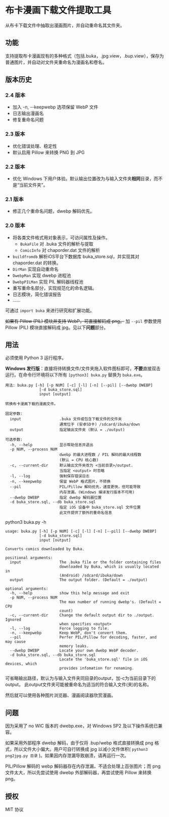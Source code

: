 布卡漫画下载文件提取工具
========================
从布卡下载文件中抽取出漫画图片，并自动重命名其文件夹。

## 功能
支持提取布卡漫画现有的多种格式（包括.buka，.jpg.view，.bup.view），保存为普通图片，并自动对文件夹重命名为漫画名和卷名。

## 版本历史
### 2.4 版本
* 加入 -n, --keepwebp 选项保留 WebP 文件
* 日志输出漫画名
* 修复重命名问题

### 2.3 版本
* 优化错误处理、稳定性
* 默认启用 Pillow 来转换 PNG 到 JPG

### 2.2 版本
* 优化 Windows 下用户体验。默认输出位置改为与输入文件夹**相同**目录，而不是“当前文件夹”。

### 2.1 版本
* 修正几个重命名问题，dwebp 解码优先。

### 2.0 版本
* 将各类文件格式用对象表示，可访问属性及操作。
  * `BukaFile` 对 .buka 文件的解析与提取
  * `ComicInfo` 对 chaporder.dat 文件的解析
* `buildfromdb` 解析iOS平台下数据库 buka_store.sql，并实现其对 chaporder.dat 的转换。
* `DirMan` 实现自动重命名
* `DwebpMan` 实现 dwebp 进程池
* `DwebpPILMan` 实现 PIL 解码器线程池
* 重写重命名部分，实现规范化的命名逻辑。
* 日志模块，简化错误报告
* ……

可通过 `import buka` 来进行研究和扩展功能。

~~如果有 Pillow (PIL) 模块并支持 WebP，可直接解码成 png。~~
加 `--pil` 参数使用 Pillow (PIL) 模块直接解码成 jpg。见以下**问题**部分。

## 用法

必须使用 Python 3 运行程序。

**Windows 发行版**：直接将待转换文件/文件夹拖入软件图标即可，**不要**直接双击运行。在命令行环境将以下所有 `[python3] buka.py` 替换为 `buka.exe`。

```
用法: buka.py [-h] [-p NUM] [-c] [-l] [-n] [--pil] [--dwebp DWEBP]
               [-d buka_store.sql]
               input [output]

转换布卡漫画下载的漫画文件。

固定参数:
  input                 .buka 文件或包含下载文件的文件夹
                        通常位于 (安卓SD卡) /sdcard/ibuka/down
  output                指定输出文件夹 (默认 = ./output)

可选参数:
  -h, --help            显示帮助信息并退出
  -p NUM, --process NUM
                        dwebp 的最大进程数 / PIL 解码的最大线程数
                        (默认 = CPU 核心数)
  -c, --current-dir     默认输出文件夹改为 <当前目录>/output.
                        当指定 <output> 时忽略
  -l, --log             强制保存错误日志
  -n, --keepwebp        保留 WebP 格式图片，不转换
  --pil                 PIL/Pillow 解码优先，速度更快，但可能导致
                        内存泄漏。(Windows 编译发行版本不可用)
  --dwebp DWEBP         指定 dwebp 解码器位置
  -d buka_store.sql, --db buka_store.sql
                        指定 iOS 设备中 buka_store.sql 文件位置
                        此文件提供了额外的重命名信息
```

python3 buka.py -h
```
usage: buka.py [-h] [-p NUM] [-c] [-l] [-n] [--pil] [--dwebp DWEBP]
               [-d buka_store.sql]
               input [output]

Converts comics downloaded by Buka.

positional arguments:
  input                 The .buka file or the folder containing files
                        downloaded by Buka, which is usually located in
                        (Android) /sdcard/ibuka/down
  output                The output folder. (Default = ./output)

optional arguments:
  -h, --help            show this help message and exit
  -p NUM, --process NUM
                        The max number of running dwebp's. (Default = CPU
                        count)
  -c, --current-dir     Change the default output dir to ./output. Ignored
                        when specifies <output>
  -l, --log             Force logging to file.
  -n, --keepwebp        Keep WebP, don't convert them.
  --pil                 Perfer PIL/Pillow for decoding, faster, and may cause
                        memory leaks.
  --dwebp DWEBP         Locate your own dwebp WebP decoder.
  -d buka_store.sql, --db buka_store.sql
                        Locate the 'buka_store.sql' file in iOS devices, which
                        provides infomation for renaming.
```

可省略输出路径，默认为与输入文件夹同目录的output，加-c为当前目录下的output。
此output文件夹可能被重命名为适当的符合输入文件(夹)的名称。

然后就可以使用各种图片浏览器、漫画阅读器欣赏漫画。

## 问题
因为采用了 no WIC 版本的 dwebp.exe，对 Windows SP2 及以下操作系统已兼容。

如果采用外部程序 dwebp 解码，由于仅将 .bup/webp 格式直接转换成 png 格式，所以文件大小偏大。用户可自行转换成 jpg 以减小文件体积( `python3 png2jpg.py 目录` )。如果因内存泄漏导致崩溃，请再运行一次。

PIL/Pillow 解码的 webp 解码器存在内存泄漏，不适合处理上百张图片；而 png 文件太大，所以先尝试使用 dwebp 外部解码器，再尝试使用 Pillow 来转换 png。

## 授权

MIT 协议
